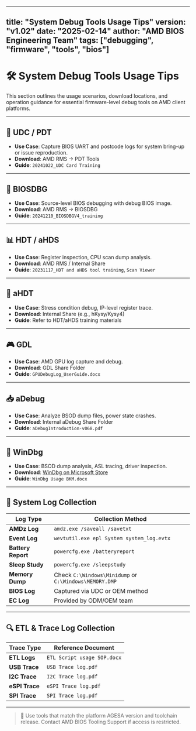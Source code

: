 
---
title: "System Debug Tools Usage Tips"
version: "v1.02"
date: "2025-02-14"
author: "AMD BIOS Engineering Team"
tags: ["debugging", "firmware", "tools", "bios"]
---

# 🛠️ System Debug Tools Usage Tips

This section outlines the usage scenarios, download locations, and operation guidance for essential firmware-level debug tools on AMD client platforms.

---

## 🔧 UDC / PDT

- **Use Case**: Capture BIOS UART and postcode logs for system bring-up or issue reproduction.
- **Download**: AMD RMS → PDT Tools
- **Guide**: `20241022_UDC Card Training`

---

## 🐞 BIOSDBG

- **Use Case**: Source-level BIOS debugging with debug BIOS image.
- **Download**: AMD RMS → BIOSDBG
- **Guide**: `20241210_BIOSDBGV4_training`

---

## 📊 HDT / aHDS

- **Use Case**: Register inspection, CPU scan dump analysis.
- **Download**: AMD RMS / Internal Share
- **Guide**: `20231117_HDT and aHDS tool training`, `Scan Viewer`

---

## 🧮 aHDT

- **Use Case**: Stress condition debug, IP-level register trace.
- **Download**: Internal Share (e.g., hKysy/Kysy4)
- **Guide**: Refer to HDT/aHDS training materials

---

## 🎮 GDL

- **Use Case**: AMD GPU log capture and debug.
- **Download**: GDL Share Folder
- **Guide**: `GPUDebugLog_UserGuide.docx`

---

## 📥 aDebug

- **Use Case**: Analyze BSOD dump files, power state crashes.
- **Download**: Internal aDebug Share Folder
- **Guide**: `aDebugIntroduction-v068.pdf`

---

## 🧷 WinDbg

- **Use Case**: BSOD dump analysis, ASL tracing, driver inspection.
- **Download**: [WinDbg on Microsoft Store](https://apps.microsoft.com/store/detail/windbg/9PGJGD53TN86)
- **Guide**: `WinDbg Usage BKM.docx`

---

## 📝 System Log Collection

| Log Type         | Collection Method                                         |
|------------------|----------------------------------------------------------|
| **AMDz Log**      | `amdz.exe /saveall /savetxt`                             |
| **Event Log**     | `wevtutil.exe epl System system_log.evtx`               |
| **Battery Report**| `powercfg.exe /batteryreport`                            |
| **Sleep Study**   | `powercfg.exe /sleepstudy`                               |
| **Memory Dump**   | Check `C:\Windows\Minidump` or `C:\Windows\MEMORY.DMP`   |
| **BIOS Log**      | Captured via UDC or OEM method                           |
| **EC Log**        | Provided by ODM/OEM team                                 |

---

## 🔍 ETL & Trace Log Collection

| Trace Type       | Reference Document                 |
|------------------|-------------------------------------|
| **ETL Logs**      | `ETL Script usage SOP.docx`         |
| **USB Trace**     | `USB Trace log.pdf`                |
| **I2C Trace**     | `I2C Trace log.pdf`                |
| **eSPI Trace**    | `eSPI Trace log.pdf`               |
| **SPI Trace**     | `SPI Trace log.pdf`                |

---

> 📌 Use tools that match the platform AGESA version and toolchain release. Contact AMD BIOS Tooling Support if access is restricted.